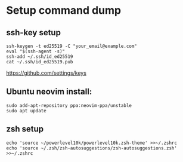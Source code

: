 # Setup command dump
## ssh-key setup
```
ssh-keygen -t ed25519 -C "your_email@example.com"
eval "$(ssh-agent -s)"
ssh-add ~/.ssh/id_ed25519
cat ~/.ssh/id_ed25519.pub
```
https://github.com/settings/keys
## Ubuntu neovim install:
```
sudo add-apt-repository ppa:neovim-ppa/unstable
sudo apt update
```
## zsh setup
```
echo 'source ~/powerlevel10k/powerlevel10k.zsh-theme' >>~/.zshrc
echo 'source ~/.zsh/zsh-autosuggestions/zsh-autosuggestions.zsh' >>~/.zshrc
```
